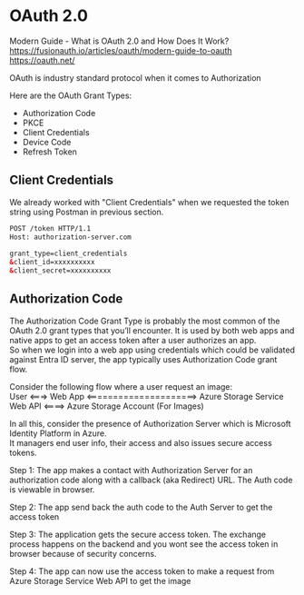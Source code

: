# OAuth 2.0
Modern Guide - What is OAuth 2.0 and How Does It Work?<br>
https://fusionauth.io/articles/oauth/modern-guide-to-oauth<br>
https://oauth.net/

OAuth is industry standard protocol when it comes to Authorization

Here are the OAuth Grant Types:
- Authorization Code
- PKCE
- Client Credentials
- Device Code
- Refresh Token

## Client Credentials
We already worked with "Client Credentials" when we requested the token string using Postman in previous section.

```html
POST /token HTTP/1.1
Host: authorization-server.com
 
grant_type=client_credentials
&client_id=xxxxxxxxxx
&client_secret=xxxxxxxxxx
```

## Authorization Code
The Authorization Code Grant Type is probably the most common of the OAuth 2.0 grant types that you’ll encounter. It is used by both web apps and native apps to get an access token after a user authorizes an app.<br>
So when we login into a web app using credentials which could be validated against Entra ID server, the app typically uses Authorization Code grant flow.

Consider the following flow where a user request an image:<br>
User <===> Web App <=====================> Azure Storage Service Web API <====> Azure Storage Account (For Images)

In all this, consider the presence of Authorization Server which is Microsoft Identity Platform in Azure.<br>
It managers end user info, their access and also issues secure access tokens.<br>

Step 1: The app makes a contact with Authorization Server for an authorization code along with a callback (aka Redirect) URL. The Auth code is viewable in browser.

Step 2: The app send back the auth code to the Auth Server to get the access token

Step 3: The application gets the secure access token. The exchange process happens on the backend and you wont see the access token in browser because of security concerns.

Step 4: The app can now use the access token to make a request from Azure Storage Service Web API to get the image

